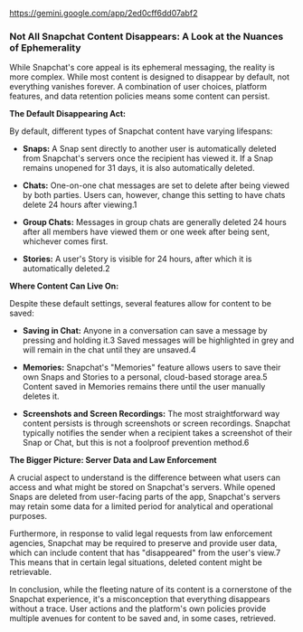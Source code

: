 https://gemini.google.com/app/2ed0cff6dd07abf2

### Not All Snapchat Content Disappears: A Look at the Nuances of Ephemerality

While Snapchat's core appeal is its ephemeral messaging, the reality is more complex. While most content is designed to disappear by default, not everything vanishes forever. A combination of user choices, platform features, and data retention policies means some content can persist.

**The Default Disappearing Act:**

By default, different types of Snapchat content have varying lifespans:

- **Snaps:** A Snap sent directly to another user is automatically deleted from Snapchat's servers once the recipient has viewed it. If a Snap remains unopened for 31 days, it is also automatically deleted.
- **Chats:** One-on-one chat messages are set to delete after being viewed by both parties. Users can, however, change this setting to have chats delete 24 hours after viewing.1
    
- **Group Chats:** Messages in group chats are generally deleted 24 hours after all members have viewed them or one week after being sent, whichever comes first.
- **Stories:** A user's Story is visible for 24 hours, after which it is automatically deleted.2
    

**Where Content Can Live On:**

Despite these default settings, several features allow for content to be saved:

- **Saving in Chat:** Anyone in a conversation can save a message by pressing and holding it.3 Saved messages will be highlighted in grey and will remain in the chat until they are unsaved.4
    
- **Memories:** Snapchat's "Memories" feature allows users to save their own Snaps and Stories to a personal, cloud-based storage area.5 Content saved in Memories remains there until the user manually deletes it.
    
- **Screenshots and Screen Recordings:** The most straightforward way content persists is through screenshots or screen recordings. Snapchat typically notifies the sender when a recipient takes a screenshot of their Snap or Chat, but this is not a foolproof prevention method.6
    

**The Bigger Picture: Server Data and Law Enforcement**

A crucial aspect to understand is the difference between what users can access and what might be stored on Snapchat's servers. While opened Snaps are deleted from user-facing parts of the app, Snapchat's servers may retain some data for a limited period for analytical and operational purposes.

Furthermore, in response to valid legal requests from law enforcement agencies, Snapchat may be required to preserve and provide user data, which can include content that has "disappeared" from the user's view.7 This means that in certain legal situations, deleted content might be retrievable.

In conclusion, while the fleeting nature of its content is a cornerstone of the Snapchat experience, it's a misconception that everything disappears without a trace. User actions and the platform's own policies provide multiple avenues for content to be saved and, in some cases, retrieved.